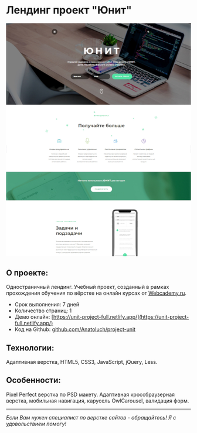 # Лендинг проект "Юнит"

[![Скриншот проекта](img/project-unit.jpg)](https://unit-project-full.netlify.app/)

## О проекте:

Одностраничный лендинг. Учебный проект, созданный в рамках прохождения обучения по вёрстке на онлайн курсах от [Webcademy.ru](https://webcademy.ru/).

* Срок выполнения: 7 дней
* Количество страниц: 1
* Демо онлайн: [https://unit-project-full.netlify.app/](https://unit-project-full.netlify.app/)
* Код на Github: [github.com/Anatoluch/project-unit](https://github.com/Anatoluch/project-unit)

## Технологии:

Адаптивная верстка, HTML5, CSS3, JavaScript, jQuery, Less.

## Особенности:

Pixel Perfect верстка по PSD макету. Адаптивная кроссбраузерная верстка, мобильная навигация, карусель OwlCarousel, валидация форм.
___
_Если Вам нужен специалист по верстке сайтов - обращайтесь! Я с удовольствием помогу!_
